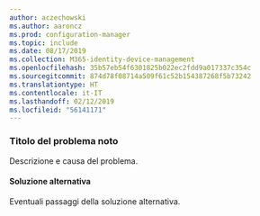 ```yaml
---
author: aczechowski
ms.author: aaroncz
ms.prod: configuration-manager
ms.topic: include
ms.date: 08/17/2019
ms.collection: M365-identity-device-management
ms.openlocfilehash: 35b57eb54f6301825b022ec2fdd9a017337c354c
ms.sourcegitcommit: 874d78f08714a509f61c52b154387268f5b73242
ms.translationtype: HT
ms.contentlocale: it-IT
ms.lasthandoff: 02/12/2019
ms.locfileid: "56141171"
---
```

### <a name="ki_ANCHOR"></a> Titolo del problema noto
<!--bugID--> Descrizione e causa del problema.

#### <a name="workaround"></a>Soluzione alternativa
Eventuali passaggi della soluzione alternativa.  
